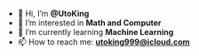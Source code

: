 - 👋 Hi, I’m **@UtoKing**
- 👀 I’m interested in **Math and Computer**
- 🌱 I’m currently learning **Machine Learning**
- 📫 How to reach me: **utoking999@icloud.com**

<!---
UtoKing/UtoKing is a ✨ special ✨ repository because its `README.md` (this file) appears on your GitHub profile.
You can click the Preview link to take a look at your changes.
--->
